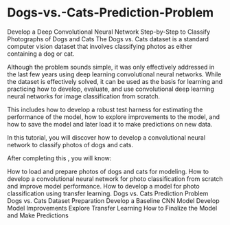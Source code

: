# Dogs-vs.-Cats-Prediction-Problem
Develop a Deep Convolutional Neural Network Step-by-Step to Classify Photographs of Dogs and Cats
The Dogs vs. Cats dataset is a standard computer vision dataset that involves classifying photos as either containing a dog or cat.

Although the problem sounds simple, it was only effectively addressed in the last few years using deep learning convolutional neural networks. While the dataset is effectively solved, it can be used as the basis for learning and practicing how to develop, evaluate, and use convolutional deep learning neural networks for image classification from scratch.

This includes how to develop a robust test harness for estimating the performance of the model, how to explore improvements to the model, and how to save the model and later load it to make predictions on new data.

In this tutorial, you will discover how to develop a convolutional neural network to classify photos of dogs and cats.

After completing this , you will know:

How to load and prepare photos of dogs and cats for modeling.
How to develop a convolutional neural network for photo classification from scratch and improve model performance.
How to develop a model for photo classification using transfer learning.
Dogs vs. Cats Prediction Problem
Dogs vs. Cats Dataset Preparation
Develop a Baseline CNN Model
Develop Model Improvements
Explore Transfer Learning
How to Finalize the Model and Make Predictions

